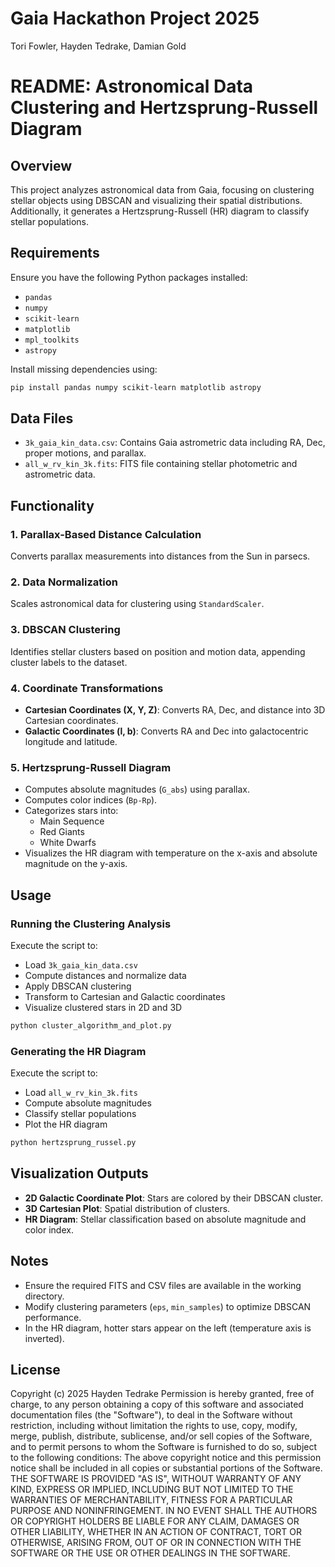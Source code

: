 # Gaia Hackathon Project 2025

Tori Fowler, Hayden Tedrake, Damian Gold

# README: Astronomical Data Clustering and Hertzsprung-Russell Diagram

## Overview
This project analyzes astronomical data from Gaia, focusing on clustering stellar objects using DBSCAN and visualizing their spatial distributions. Additionally, it generates a Hertzsprung-Russell (HR) diagram to classify stellar populations.

## Requirements
Ensure you have the following Python packages installed:
- `pandas`
- `numpy`
- `scikit-learn`
- `matplotlib`
- `mpl_toolkits`
- `astropy`

Install missing dependencies using:
```bash
pip install pandas numpy scikit-learn matplotlib astropy
```

## Data Files
- `3k_gaia_kin_data.csv`: Contains Gaia astrometric data including RA, Dec, proper motions, and parallax.
- `all_w_rv_kin_3k.fits`: FITS file containing stellar photometric and astrometric data.

## Functionality
### 1. Parallax-Based Distance Calculation
Converts parallax measurements into distances from the Sun in parsecs.

### 2. Data Normalization
Scales astronomical data for clustering using `StandardScaler`.

### 3. DBSCAN Clustering
Identifies stellar clusters based on position and motion data, appending cluster labels to the dataset.

### 4. Coordinate Transformations
- **Cartesian Coordinates (X, Y, Z)**: Converts RA, Dec, and distance into 3D Cartesian coordinates.
- **Galactic Coordinates (l, b)**: Converts RA and Dec into galactocentric longitude and latitude.

### 5. Hertzsprung-Russell Diagram
- Computes absolute magnitudes (`G_abs`) using parallax.
- Computes color indices (`Bp-Rp`).
- Categorizes stars into:
  - Main Sequence
  - Red Giants
  - White Dwarfs
- Visualizes the HR diagram with temperature on the x-axis and absolute magnitude on the y-axis.

## Usage
### Running the Clustering Analysis
Execute the script to:
- Load `3k_gaia_kin_data.csv`
- Compute distances and normalize data
- Apply DBSCAN clustering
- Transform to Cartesian and Galactic coordinates
- Visualize clustered stars in 2D and 3D

```bash
python cluster_algorithm_and_plot.py
```

### Generating the HR Diagram
Execute the script to:
- Load `all_w_rv_kin_3k.fits`
- Compute absolute magnitudes
- Classify stellar populations
- Plot the HR diagram

```bash
python hertzsprung_russel.py
```

## Visualization Outputs
- **2D Galactic Coordinate Plot**: Stars are colored by their DBSCAN cluster.
- **3D Cartesian Plot**: Spatial distribution of clusters.
- **HR Diagram**: Stellar classification based on absolute magnitude and color index.

## Notes
- Ensure the required FITS and CSV files are available in the working directory.
- Modify clustering parameters (`eps`, `min_samples`) to optimize DBSCAN performance.
- In the HR diagram, hotter stars appear on the left (temperature axis is inverted).

## License
Copyright (c) 2025 Hayden Tedrake
Permission is hereby granted, free of charge, to any person obtaining a copy
of this software and associated documentation files (the "Software"), to deal
in the Software without restriction, including without limitation the rights
to use, copy, modify, merge, publish, distribute, sublicense, and/or sell
copies of the Software, and to permit persons to whom the Software is
furnished to do so, subject to the following conditions:
The above copyright notice and this permission notice shall be included in all
copies or substantial portions of the Software.
THE SOFTWARE IS PROVIDED "AS IS", WITHOUT WARRANTY OF ANY KIND, EXPRESS OR
IMPLIED, INCLUDING BUT NOT LIMITED TO THE WARRANTIES OF MERCHANTABILITY,
FITNESS FOR A PARTICULAR PURPOSE AND NONINFRINGEMENT. IN NO EVENT SHALL THE
AUTHORS OR COPYRIGHT HOLDERS BE LIABLE FOR ANY CLAIM, DAMAGES OR OTHER
LIABILITY, WHETHER IN AN ACTION OF CONTRACT, TORT OR OTHERWISE, ARISING FROM,
OUT OF OR IN CONNECTION WITH THE SOFTWARE OR THE USE OR OTHER DEALINGS IN THE
SOFTWARE.
